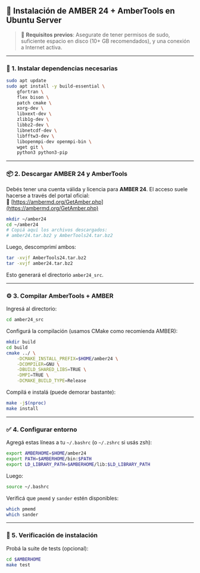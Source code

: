 ## 🧬 Instalación de AMBER 24 + AmberTools en Ubuntu Server

> 📌 **Requisitos previos**: Asegurate de tener permisos de sudo, suficiente espacio en disco (10+ GB recomendados), y una conexión a Internet activa.

---

### 🔧 1. Instalar dependencias necesarias

```bash
sudo apt update
sudo apt install -y build-essential \
    gfortran \
    flex bison \
    patch cmake \
    xorg-dev \
    libxext-dev \
    zlib1g-dev \
    libbz2-dev \
    libnetcdf-dev \
    libfftw3-dev \
    libopenmpi-dev openmpi-bin \
    wget git \
    python3 python3-pip
```

---

### 📦 2. Descargar AMBER 24 y AmberTools

Debés tener una cuenta válida y licencia para **AMBER 24**. El acceso suele hacerse a través del portal oficial:  
🔗 [https://ambermd.org/GetAmber.php](https://ambermd.org/GetAmber.php)

```bash
mkdir ~/amber24
cd ~/amber24
# Copiá aquí los archivos descargados:
# amber24.tar.bz2 y AmberTools24.tar.bz2
```

Luego, descomprimí ambos:

```bash
tar -xvjf AmberTools24.tar.bz2
tar -xvjf amber24.tar.bz2
```

Esto generará el directorio `amber24_src`.

---

### ⚙️ 3. Compilar AmberTools + AMBER

Ingresá al directorio:

```bash
cd amber24_src
```

Configurá la compilación (usamos CMake como recomienda AMBER):

```bash
mkdir build
cd build
cmake ../ \
    -DCMAKE_INSTALL_PREFIX=$HOME/amber24 \
    -DCOMPILER=GNU \
    -DBUILD_SHARED_LIBS=TRUE \
    -DMPI=TRUE \
    -DCMAKE_BUILD_TYPE=Release
```

Compilá e instalá (puede demorar bastante):

```bash
make -j$(nproc)
make install
```

---

### ✅ 4. Configurar entorno

Agregá estas líneas a tu `~/.bashrc` (o `~/.zshrc` si usás zsh):

```bash
export AMBERHOME=$HOME/amber24
export PATH=$AMBERHOME/bin:$PATH
export LD_LIBRARY_PATH=$AMBERHOME/lib:$LD_LIBRARY_PATH
```

Luego:

```bash
source ~/.bashrc
```

Verificá que `pmemd` y `sander` estén disponibles:

```bash
which pmemd
which sander
```

---

### 🧪 5. Verificación de instalación

Probá la suite de tests (opcional):

```bash
cd $AMBERHOME
make test
```


